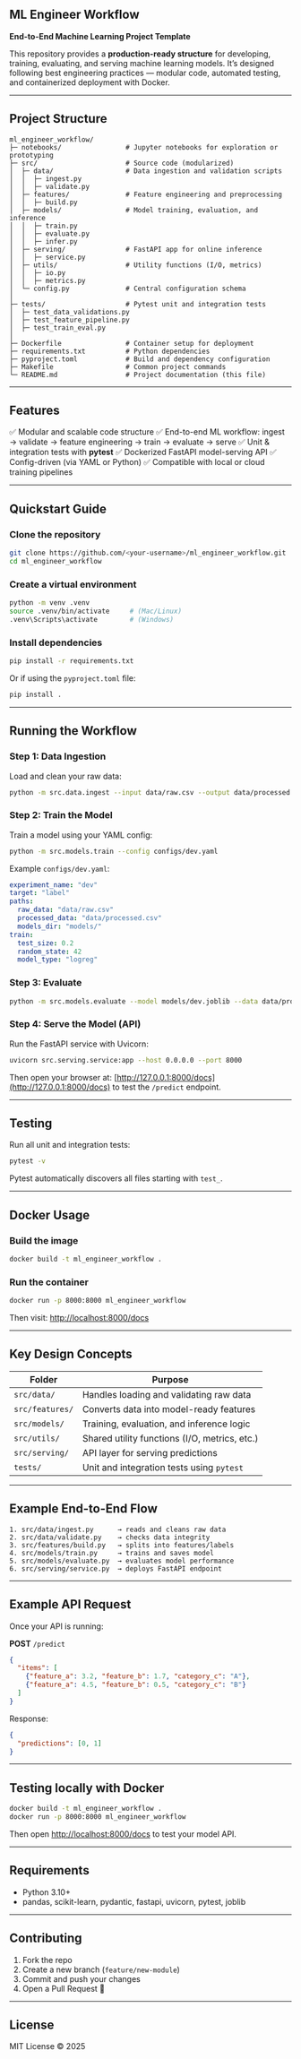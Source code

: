 ## ML Engineer Workflow

**End-to-End Machine Learning Project Template**

This repository provides a **production-ready structure** for developing, training, evaluating, and serving machine learning models.
It’s designed following best engineering practices — modular code, automated testing, and containerized deployment with Docker.

---

## Project Structure

```
ml_engineer_workflow/
├─ notebooks/                # Jupyter notebooks for exploration or prototyping
├─ src/                      # Source code (modularized)
│  ├─ data/                  # Data ingestion and validation scripts
│  │  ├─ ingest.py
│  │  ├─ validate.py
│  ├─ features/              # Feature engineering and preprocessing
│  │  ├─ build.py
│  ├─ models/                # Model training, evaluation, and inference
│  │  ├─ train.py
│  │  ├─ evaluate.py
│  │  ├─ infer.py
│  ├─ serving/               # FastAPI app for online inference
│  │  ├─ service.py
│  ├─ utils/                 # Utility functions (I/O, metrics)
│  │  ├─ io.py
│  │  ├─ metrics.py
│  └─ config.py              # Central configuration schema
│
├─ tests/                    # Pytest unit and integration tests
│  ├─ test_data_validations.py
│  ├─ test_feature_pipeline.py
│  ├─ test_train_eval.py
│
├─ Dockerfile                # Container setup for deployment
├─ requirements.txt          # Python dependencies
├─ pyproject.toml            # Build and dependency configuration
├─ Makefile                  # Common project commands
└─ README.md                 # Project documentation (this file)
```

---

## Features

✅ Modular and scalable code structure
✅ End-to-end ML workflow: ingest → validate → feature engineering → train → evaluate → serve
✅ Unit & integration tests with **pytest**
✅ Dockerized FastAPI model-serving API
✅ Config-driven (via YAML or Python)
✅ Compatible with local or cloud training pipelines

---

## Quickstart Guide

### Clone the repository

```bash
git clone https://github.com/<your-username>/ml_engineer_workflow.git
cd ml_engineer_workflow
```

### Create a virtual environment

```bash
python -m venv .venv
source .venv/bin/activate     # (Mac/Linux)
.venv\Scripts\activate        # (Windows)
```

### Install dependencies

```bash
pip install -r requirements.txt
```

Or if using the `pyproject.toml` file:

```bash
pip install .
```

---

## Running the Workflow

### Step 1: Data Ingestion

Load and clean your raw data:

```bash
python -m src.data.ingest --input data/raw.csv --output data/processed.csv
```

### Step 2: Train the Model

Train a model using your YAML config:

```bash
python -m src.models.train --config configs/dev.yaml
```

Example `configs/dev.yaml`:

```yaml
experiment_name: "dev"
target: "label"
paths:
  raw_data: "data/raw.csv"
  processed_data: "data/processed.csv"
  models_dir: "models/"
train:
  test_size: 0.2
  random_state: 42
  model_type: "logreg"
```

### Step 3: Evaluate

```bash
python -m src.models.evaluate --model models/dev.joblib --data data/processed.csv --target label
```

### Step 4: Serve the Model (API)

Run the FastAPI service with Uvicorn:

```bash
uvicorn src.serving.service:app --host 0.0.0.0 --port 8000
```

Then open your browser at:
 [http://127.0.0.1:8000/docs](http://127.0.0.1:8000/docs)
to test the `/predict` endpoint.

---

## Testing

Run all unit and integration tests:

```bash
pytest -v
```

Pytest automatically discovers all files starting with `test_`.

---

## Docker Usage

### Build the image

```bash
docker build -t ml_engineer_workflow .
```

### Run the container

```bash
docker run -p 8000:8000 ml_engineer_workflow
```

Then visit:
 [http://localhost:8000/docs](http://localhost:8000/docs)

---

## Key Design Concepts

| Folder          | Purpose                                       |
| --------------- | --------------------------------------------- |
| `src/data/`     | Handles loading and validating raw data       |
| `src/features/` | Converts data into model-ready features       |
| `src/models/`   | Training, evaluation, and inference logic     |
| `src/utils/`    | Shared utility functions (I/O, metrics, etc.) |
| `src/serving/`  | API layer for serving predictions             |
| `tests/`        | Unit and integration tests using `pytest`     |

---

## Example End-to-End Flow

```
1. src/data/ingest.py      → reads and cleans raw data
2. src/data/validate.py    → checks data integrity
3. src/features/build.py   → splits into features/labels
4. src/models/train.py     → trains and saves model
5. src/models/evaluate.py  → evaluates model performance
6. src/serving/service.py  → deploys FastAPI endpoint
```

---

## Example API Request

Once your API is running:

**POST** `/predict`

```json
{
  "items": [
    {"feature_a": 3.2, "feature_b": 1.7, "category_c": "A"},
    {"feature_a": 4.5, "feature_b": 0.5, "category_c": "B"}
  ]
}
```

Response:

```json
{
  "predictions": [0, 1]
}
```

---

## Testing locally with Docker

```bash
docker build -t ml_engineer_workflow .
docker run -p 8000:8000 ml_engineer_workflow
```

Then open [http://localhost:8000/docs](http://localhost:8000/docs) to test your model API.

---

## Requirements

* Python 3.10+
* pandas, scikit-learn, pydantic, fastapi, uvicorn, pytest, joblib

---

## Contributing

1. Fork the repo
2. Create a new branch (`feature/new-module`)
3. Commit and push your changes
4. Open a Pull Request 🎉

---

## License

MIT License © 2025
